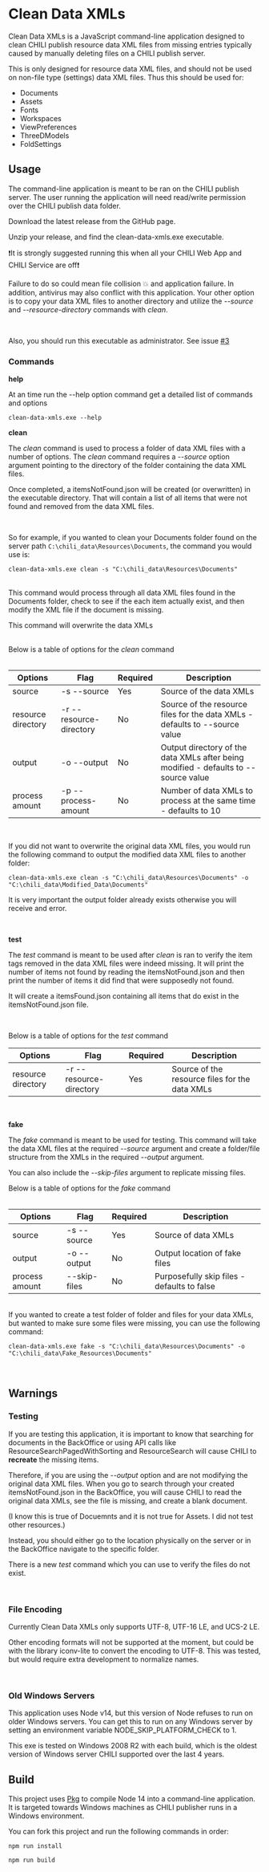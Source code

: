 # Clean Data XMLs
Clean Data XMLs is a JavaScript command-line application designed to clean CHILI publish resource data XML files from missing entries typically caused by manually deleting files on a CHILI publish server.

This is only designed for resource data XML files, and should not be used on non-file type (settings) data XML files. Thus this should be used for:
* Documents
* Assets
* Fonts
* Workspaces
* ViewPreferences
* ThreeDModels
* FoldSettings

## Usage
The command-line application is meant to be ran on the CHILI publish server. The user running the application will need read/write permission over the CHILI publish data folder.

Download the latest release from the GitHub page.

Unzip your release, and find the clean-data-xmls.exe executable.


❗It is strongly suggested running this when all your CHILI Web App and CHILI Service are off❗

Failure to do so could mean file collision 💥 and application failure. In addition, antivirus may also conflict with this application. Your other option is to copy your data XML files to another directory and utilize the *--source* and *--resource-directory* commands with *clean*.

<br/>

Also, you should run this executable as administrator. See issue [#3](https://github.com/seancrowe/clean-data-xmls/issues/3)

### Commands

**help**

At an time run the --help option command  get a detailed list of commands and options
```
clean-data-xmls.exe --help
```

**clean**

The *clean* command is used to process a folder of data XML files with a number of options. The *clean* command requires a *--source* option argument pointing to the directory of the folder containing the data XML files.

Once completed, a itemsNotFound.json will be created (or overwritten) in the executable directory. That will contain a list of all items that were not found and removed from the data XML files.

<br/>

So for example, if you wanted to clean your Documents folder found on the server path `C:\chili_data\Resources\Documents`, the command you would use is:
```
clean-data-xmls.exe clean -s "C:\chili_data\Resources\Documents"
```

<br/>
This command would process through all data XML files found in the Documents folder, check to see if the each item actually exist, and then modify the XML file if the document is missing.

This command will overwrite the data XMLs
<br/>
<br/>

Below is a table of options for the *clean* command 
<br/><br/>

| Options | Flag | Required | Description |
| ----------- | ----------- | ----------- | ----------- |
| source | -s --source | Yes | Source of the data XMLs |
|resource directory| -r --resource-directory| No | Source of the resource files for the data XMLs - defaults to --source value |
| output | -o --output | No | Output directory of the data XMLs after being modified - defaults to --source value|
| process amount | -p --process-amount | No | Number of data XMLs to process at the same time - defaults to 10 |

<br/>

If you did not want to overwrite the original data XML files, you would run the following command to output the modified data XML files to another folder:
```
clean-data-xmls.exe clean -s "C:\chili_data\Resources\Documents" -o "C:\chili_data\Modified_Data\Documents"
```
It is very important the output folder already exists otherwise you will receive and error.

<br/>

**test**

The _test_ command is meant to be used after _clean_ is ran to verify the item tags removed in the data XML files were indeed missing. It will print the number of items not found by reading the itemsNotFound.json and then print the number of items it did find that were supposedly not found.

It will create a itemsFound.json containing all items that do exist in the itemsNotFound.json file.

<br/>

Below is a table of options for the _test_ command

| Options | Flag | Required | Description |
| ----------- | ----------- | ----------- | ----------- |
|resource directory| -r --resource-directory| Yes | Source of the resource files for the data XMLs|


<br/>

**fake**

The *fake* command is meant to be used for testing. This command will take the data XML files at the required *--source* argument and create a folder/file structure from the XMLs in the required *--output* argument.

You can also include the *--skip-files* argument to replicate missing files.

Below is a table of options for the *fake* command 
<br/><br/>

| Options | Flag | Required | Description |
| ----------- |------| ----------- | ----------- |
| source | -s --source | Yes | Source of data XMLs |
| output | -o --output | No | Output location of fake files |
| process amount | --skip-files | No | Purposefully skip files - defaults to false |

<br/>
If you wanted to create a test folder of folder and files for your data XMLs, but wanted to make sure some files were missing, you can use the following command:

```
clean-data-xmls.exe fake -s "C:\chili_data\Resources\Documents" -o "C:\chili_data\Fake_Resources\Documents"
```
<br/>

## Warnings
### Testing
If you are testing this application, it is important to know that searching for documents in the BackOffice or using API calls like ResourceSearchPagedWithSorting and ResourceSearch will cause CHILI to **recreate** the missing items.

Therefore, if you are using the *--output* option and are not modifying the original data XML files. When you go to search through your created itemsNotFound.json in the BackOffice, you will cause CHILI to read the original data XMLs, see the file is missing, and create a blank document.

(I know this is true of Docuemnts and it is not true for Assets. I did not test other resources.)

Instead, you should either go to the location physically on the server or in the BackOffice navigate to the specific folder.

There is a new _test_ command which you can use to verify the files do not exist.

<br/>

### File Encoding
Currently Clean Data XMLs only supports UTF-8, UTF-16 LE, and UCS-2 LE.

Other encoding formats will not be supported at the moment, but could be with the library iconv-lite to convert the encoding to UTF-8. This was tested, but would require extra development to normalize names.

<br/>

### Old Windows Servers
This application uses Node v14, but this version of Node refuses to run on older Windows servers. You can get this to run on any Windows server by setting an environment variable NODE_SKIP_PLATFORM_CHECK to 1.

This exe is tested on Windows 2008 R2 with each build, which is the oldest version of Windows server CHILI supported over the last 4 years.
## Build
This project uses [Pkg](https://github.com/vercel/pkg) to compile Node 14 into a command-line application. It is targeted towards Windows machines as CHILI publisher runs in a Windows environment.

You can fork this project and run the following commands in order:
```
npm run install
```
```
npm run build
```